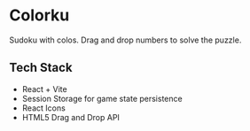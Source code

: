 # Colorku

Sudoku with colos. Drag and drop numbers to solve the puzzle.

## Tech Stack

- React + Vite
- Session Storage for game state persistence
- React Icons
- HTML5 Drag and Drop API
